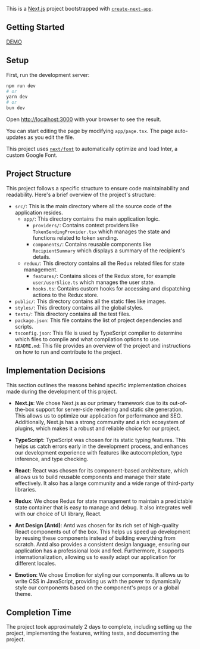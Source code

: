 This is a [Next.js](https://nextjs.org/) project bootstrapped with [`create-next-app`](https://github.com/vercel/next.js/tree/canary/packages/create-next-app).

## Getting Started

[DEMO](https://home-test-rep-run.vercel.app/)

## Setup
First, run the development server:

```bash
npm run dev
# or
yarn dev
# or
bun dev
```

Open [http://localhost:3000](http://localhost:3000) with your browser to see the result.

You can start editing the page by modifying `app/page.tsx`. The page auto-updates as you edit the file.

This project uses [`next/font`](https://nextjs.org/docs/basic-features/font-optimization) to automatically optimize and load Inter, a custom Google Font.

## Project Structure

This project follows a specific structure to ensure code maintainability and readability. Here's a brief overview of the project's structure:

- `src/`: This is the main directory where all the source code of the application resides.
    - `app/`: This directory contains the main application logic.
        - `providers/`: Contains context providers like `TokenSendingProvider.tsx` which manages the state and functions related to token sending.
        - `components/`: Contains reusable components like `RecipientSummary` which displays a summary of the recipient's details.
    - `redux/`: This directory contains all the Redux related files for state management.
        - `features/`: Contains slices of the Redux store, for example `user/userSlice.ts` which manages the user state.
        - `hooks.ts`: Contains custom hooks for accessing and dispatching actions to the Redux store.
- `public/`: This directory contains all the static files like images.
- `styles/`: This directory contains all the global styles.
- `tests/`: This directory contains all the test files.
- `package.json`: This file contains the list of project dependencies and scripts.
- `tsconfig.json`: This file is used by TypeScript compiler to determine which files to compile and what compilation options to use.
- `README.md`: This file provides an overview of the project and instructions on how to run and contribute to the project.

## Implementation Decisions

This section outlines the reasons behind specific implementation choices made during the development of this project.

- **Next.js**: We chose Next.js as our primary framework due to its out-of-the-box support for server-side rendering and static site generation. This allows us to optimize our application for performance and SEO. Additionally, Next.js has a strong community and a rich ecosystem of plugins, which makes it a robust and reliable choice for our project.

- **TypeScript**: TypeScript was chosen for its static typing features. This helps us catch errors early in the development process, and enhances our development experience with features like autocompletion, type inference, and type checking.

- **React**: React was chosen for its component-based architecture, which allows us to build reusable components and manage their state effectively. It also has a large community and a wide range of third-party libraries.

- **Redux**: We chose Redux for state management to maintain a predictable state container that is easy to manage and debug. It also integrates well with our choice of UI library, React.

- **Ant Design (Antd)**: Antd was chosen for its rich set of high-quality React components out of the box. This helps us speed up development by reusing these components instead of building everything from scratch. Antd also provides a consistent design language, ensuring our application has a professional look and feel. Furthermore, it supports internationalization, allowing us to easily adapt our application for different locales.

- **Emotion**: We chose Emotion for styling our components. It allows us to write CSS in JavaScript, providing us with the power to dynamically style our components based on the component's props or a global theme.

## Completion Time

The project took approximately 2 days to complete, including setting up the project, implementing the features, writing tests, and documenting the project.